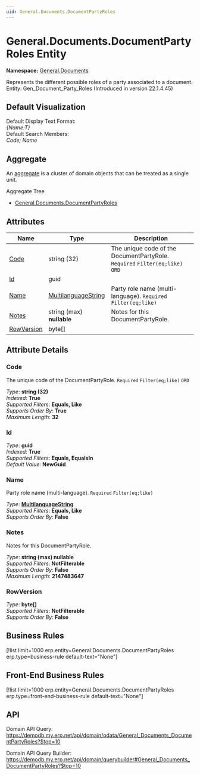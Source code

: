 ```yaml
---
uid: General.Documents.DocumentPartyRoles
---
```

# General.Documents.DocumentPartyRoles Entity

**Namespace:** [General.Documents](General.Documents.md)  

Represents the different possible roles of a party associated to a document. Entity: Gen_Document_Party_Roles (Introduced in version 22.1.4.45)

## Default Visualization
Default Display Text Format:  
_{Name:T}_  
Default Search Members:  
_Code; Name_  

## Aggregate
An [aggregate](https://docs.erp.net/tech/advanced/concepts/aggregates.html) is a cluster of domain objects that can be treated as a single unit.  

Aggregate Tree  
* [General.Documents.DocumentPartyRoles](General.Documents.DocumentPartyRoles.md)  

## Attributes

| Name | Type | Description |
| ---- | ---- | --- |
| [Code](General.Documents.DocumentPartyRoles.md#code) | string (32) | The unique code of the DocumentPartyRole. `Required` `Filter(eq;like)` `ORD` 
| [Id](General.Documents.DocumentPartyRoles.md#id) | guid |  
| [Name](General.Documents.DocumentPartyRoles.md#name) | [MultilanguageString](../data-types.md#multilanguagestring) | Party role name (multi-language). `Required` `Filter(eq;like)` 
| [Notes](General.Documents.DocumentPartyRoles.md#notes) | string (max) __nullable__ | Notes for this DocumentPartyRole. 
| [RowVersion](General.Documents.DocumentPartyRoles.md#rowversion) | byte[] |  


## Attribute Details

### Code

The unique code of the DocumentPartyRole. `Required` `Filter(eq;like)` `ORD`

_Type_: **string (32)**  
_Indexed_: **True**  
_Supported Filters_: **Equals, Like**  
_Supports Order By_: **True**  
_Maximum Length_: **32**  

### Id

_Type_: **guid**  
_Indexed_: **True**  
_Supported Filters_: **Equals, EqualsIn**  
_Default Value_: **NewGuid**  

### Name

Party role name (multi-language). `Required` `Filter(eq;like)`

_Type_: **[MultilanguageString](../data-types.md#multilanguagestring)**  
_Supported Filters_: **Equals, Like**  
_Supports Order By_: **False**  

### Notes

Notes for this DocumentPartyRole.

_Type_: **string (max) __nullable__**  
_Supported Filters_: **NotFilterable**  
_Supports Order By_: **False**  
_Maximum Length_: **2147483647**  

### RowVersion

_Type_: **byte[]**  
_Supported Filters_: **NotFilterable**  
_Supports Order By_: **False**  



## Business Rules

[!list limit=1000 erp.entity=General.Documents.DocumentPartyRoles erp.type=business-rule default-text="None"]

## Front-End Business Rules

[!list limit=1000 erp.entity=General.Documents.DocumentPartyRoles erp.type=front-end-business-rule default-text="None"]

## API

Domain API Query:
<https://demodb.my.erp.net/api/domain/odata/General_Documents_DocumentPartyRoles?$top=10>

Domain API Query Builder:
<https://demodb.my.erp.net/api/domain/querybuilder#General_Documents_DocumentPartyRoles?$top=10>

